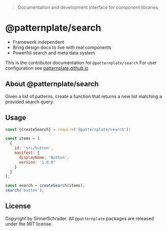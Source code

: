 > Documentation and development interface for component libraries

# @patternplate/search

* Framework independent
* Bring design docs to live with real components
* Powerful search and meta data system

This is the contributor documentation for `@patternplate/search`
For user configuration see [patternplate.github.io](https://patternplate.github.io)

## About @patternplate/search

Given a list of patterns, create a function that returns a 
new list matching a provided search query.

## Usage

```js
const {createSearch} = require('@patternplate/search');

const items = [
  {
    id: 'src/button',
    manifest: {
      displayName: 'Button',
      version: '1.0.0'
    }
  }
];

const search = createSearch(items);
search('button');
```

## License

Copyright by SinnerSchrader. All `@patternplate` packages are released under the MIT license.

